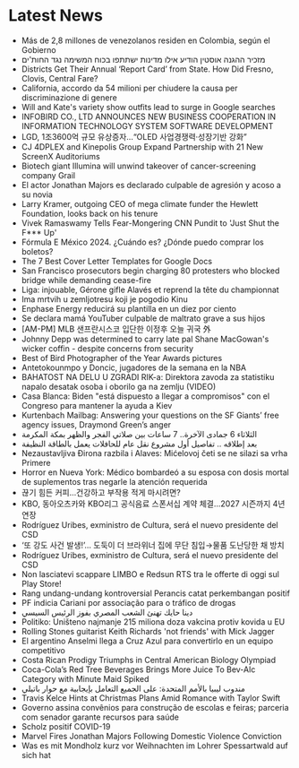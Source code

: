 # Latest News
-  Más de 2,8 millones de venezolanos residen en Colombia, según el Gobierno
-  מזכיר ההגנה אוסטין הודיע אילו מדינות ישתתפו בכוח המשימה נגד החות'ים
-  Districts Get Their Annual ‘Report Card’ from State. How Did Fresno, Clovis, Central Fare?
-  California, accordo da 54 milioni per chiudere la causa per discriminazione di genere
-  Will and Kate's variety show outfits lead to surge in Google searches
-  INFOBIRD CO., LTD ANNOUNCES NEW BUSINESS COOPERATION IN INFORMATION TECHNOLOGY SYSTEM SOFTWARE DEVELOPMENT
-  LGD, 1조3600억 규모 유상증자…“OLED 사업경쟁력·성장기반 강화”
-  CJ 4DPLEX and Kinepolis Group Expand Partnership with 21 New ScreenX Auditoriums
-  Biotech giant Illumina will unwind takeover of cancer-screening company Grail
-  El actor Jonathan Majors es declarado culpable de agresión y acoso a su novia
-  Larry Kramer, outgoing CEO of mega climate funder the Hewlett Foundation, looks back on his tenure
-  Vivek Ramaswamy Tells Fear-Mongering CNN Pundit to 'Just Shut the F*** Up'
-  Fórmula E México 2024. ¿Cuándo es? ¿Dónde puedo comprar los boletos?
-  The 7 Best Cover Letter Templates for Google Docs
-  San Francisco prosecutors begin charging 80 protesters who blocked bridge while demanding cease-fire
-  Liga: injouable, Gérone gifle Alavés et reprend la tête du championnat
-  Ima mrtvih u zemljotresu koji je pogodio Kinu
-  Enphase Energy reducirá su plantilla en un diez por ciento
-  Se declara mamá YouTuber culpable de maltrato grave a sus hijos
-  [AM-PM] MLB 샌프란시스코 입단한 이정후 오늘 귀국 外
-  Johnny Depp was determined to carry late pal Shane MacGowan's wicker coffin - despite concerns from security
-  Best of Bird Photographer of the Year Awards pictures
-  Antetokounmpo y Doncic, jugadores de la semana en la NBA
-  BAHATOST NA DELU U ZGRADI RIK-a: Direktora zavoda za statistiku napalo desatak osoba i oborilo ga na zemlju (VIDEO)
-  Casa Blanca: Biden "está dispuesto a llegar a compromisos" con el Congreso para mantener la ayuda a Kiev
-  Kurtenbach Mailbag: Answering your questions on the SF Giants’ free agency issues, Draymond Green’s anger
-  الثلاثاء 6 جمادى الآخرة.. 7 ساعات بين صلاتي الفجر والظهر بمكة المكرمة
-  بعد إطلاقه .. تفاصيل أول مشروع نقل عام للحافلات يعمل بالطاقة النظيفة
-  Nezaustavljiva Đirona razbila i Alaves: Mićelovoj četi se ne silazi sa vrha Primere
-  Horror en Nueva York: Médico bombardeó a su esposa con dosis mortal de suplementos tras negarle la atención requerida
-  끊기 힘든 커피…건강하고 부작용 적게 마시려면?
-  KBO, 동아오츠카와 KBO리그 공식음료 스폰서십 계약 체결...2027 시즌까지 4년 연장
-  Rodríguez Uribes, exministro de Cultura, será el nuevo presidente del CSD
-  ‘또 강도 사건 발생!’... 도둑이 더 브라위너 집에 무단 침입→물품 도난당한 채 방치
-  Rodríguez Uribes, exministro de Cultura, será el nuevo presidente del CSD
-  Non lasciatevi scappare LIMBO e Redsun RTS tra le offerte di oggi sul Play Store!
-  Rang undang-undang kontroversial Perancis catat perkembangan positif
-  PF indicia Cariani por associação para o tráfico de drogas
-  دينا حايك تهنئ الشعب المصري بفوز الرئيس السيسي
-  Politiko: Uništeno najmanje 215 miliona doza vakcina protiv kovida u EU
-  Rolling Stones guitarist Keith Richards 'not friends' with Mick Jagger
-  El argentino Anselmi llega a Cruz Azul para convertirlo en un equipo competitivo
-  Costa Rican Prodigy Triumphs in Central American Biology Olympiad
-  Coca-Cola’s Red Tree Beverages Brings More Juice To Bev-Alc Category with Minute Maid Spiked
-  مندوب ليبيا بالأمم المتحدة: على الجميع التعامل بإيجابية مع حوار باتيلي
-  Travis Kelce Hints at Christmas Plans Amid Romance with Taylor Swift
-  Governo assina convênios para construção de escolas e feiras; parceria com senador garante recursos para saúde
-  Scholz positif COVID-19
-  Marvel Fires Jonathan Majors Following Domestic Violence Conviction
-  Was es mit Mondholz kurz vor Weihnachten im Lohrer Spessartwald auf sich hat
